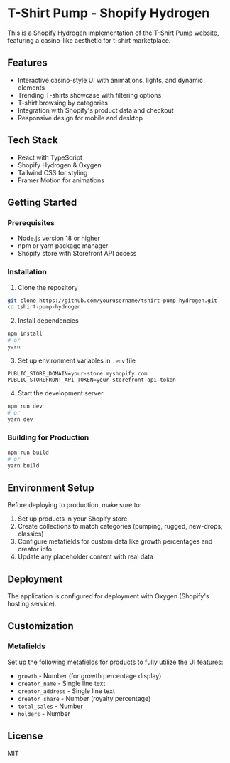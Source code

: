 # T-Shirt Pump - Shopify Hydrogen

This is a Shopify Hydrogen implementation of the T-Shirt Pump website, featuring a casino-like aesthetic for t-shirt marketplace.

## Features

- Interactive casino-style UI with animations, lights, and dynamic elements
- Trending T-shirts showcase with filtering options
- T-shirt browsing by categories
- Integration with Shopify's product data and checkout
- Responsive design for mobile and desktop

## Tech Stack

- React with TypeScript
- Shopify Hydrogen & Oxygen
- Tailwind CSS for styling
- Framer Motion for animations

## Getting Started

### Prerequisites

- Node.js version 18 or higher
- npm or yarn package manager
- Shopify store with Storefront API access

### Installation

1. Clone the repository

```bash
git clone https://github.com/yourusername/tshirt-pump-hydrogen.git
cd tshirt-pump-hydrogen
```

2. Install dependencies

```bash
npm install
# or
yarn
```

3. Set up environment variables in `.env` file

```
PUBLIC_STORE_DOMAIN=your-store.myshopify.com
PUBLIC_STOREFRONT_API_TOKEN=your-storefront-api-token
```

4. Start the development server

```bash
npm run dev
# or
yarn dev
```

### Building for Production

```bash
npm run build
# or
yarn build
```

## Environment Setup

Before deploying to production, make sure to:

1. Set up products in your Shopify store
2. Create collections to match categories (pumping, rugged, new-drops, classics)
3. Configure metafields for custom data like growth percentages and creator info
4. Update any placeholder content with real data

## Deployment

The application is configured for deployment with Oxygen (Shopify's hosting service).

## Customization

### Metafields

Set up the following metafields for products to fully utilize the UI features:

- `growth` - Number (for growth percentage display)
- `creator_name` - Single line text
- `creator_address` - Single line text
- `creator_share` - Number (royalty percentage)
- `total_sales` - Number
- `holders` - Number

## License

MIT